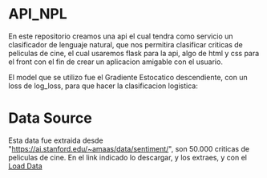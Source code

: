 # API_NPL

En este repositorio creamos una api el cual tendra como servicio un clasificador de lenguaje natural, que nos permitira clasificar criticas de peliculas de cine, el cual usaremos flask para la api, algo de html y css para el front con el fin de crear un aplicacion amigable con el usuario. 

El model que se utilizo fue el Gradiente Estocatico descendiente, con un loss de log_loss, para que hacer la clasificacion logistica:

# Data Source

Esta data fue extraida desde "https://ai.stanford.edu/~amaas/data/sentiment/", son 50.000 criticas de peliculas de cine. En el link indicado lo descargar, y los extraes, y con el [ Load Data ](https://github.com/ingvamartinez/API_NPL/blob/main/load_data_aclImdb.ipynb)
